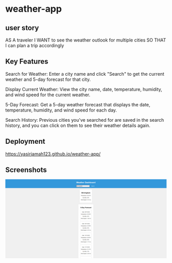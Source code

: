 # weather-app

## user story
AS A traveler
I WANT to see the weather outlook for multiple cities
SO THAT I can plan a trip accordingly

## Key Features
Search for Weather: Enter a city name and click "Search" to get the current weather and 5-day forecast for that city.

Display Current Weather: View the city name, date, temperature, humidity, and wind speed for the current weather.

5-Day Forecast: Get a 5-day weather forecast that displays the date, temperature, humidity, and wind speed for each day.

Search History: Previous cities you've searched for are saved in the search history, and you can click on them to see their weather details again.

## Deployment
https://yasirjamah123.github.io/weather-app/

## Screenshots
![screenshot-of-weather-app](image.png)